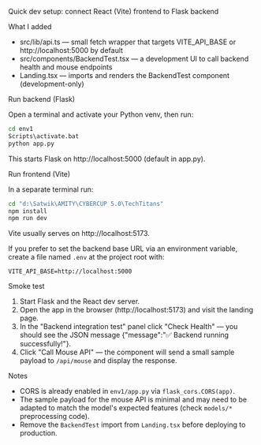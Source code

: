 Quick dev setup: connect React (Vite) frontend to Flask backend

What I added

- src/lib/api.ts — small fetch wrapper that targets VITE_API_BASE or http://localhost:5000 by default
- src/components/BackendTest.tsx — a development UI to call backend health and mouse endpoints
- Landing.tsx — imports and renders the BackendTest component (development-only)

Run backend (Flask)

Open a terminal and activate your Python venv, then run:

```cmd
cd env1
Scripts\activate.bat
python app.py
```

This starts Flask on http://localhost:5000 (default in app.py).

Run frontend (Vite)

In a separate terminal run:

```cmd
cd "d:\Satwik\AMITY\CYBERCUP 5.0\TechTitans"
npm install
npm run dev
```

Vite usually serves on http://localhost:5173.

If you prefer to set the backend base URL via an environment variable, create a file named `.env` at the project root with:

```
VITE_API_BASE=http://localhost:5000
```

Smoke test

1. Start Flask and the React dev server.
2. Open the app in the browser (http://localhost:5173) and visit the landing page.
3. In the "Backend integration test" panel click "Check Health" — you should see the JSON message {"message":"✅ Backend running successfully!"}.
4. Click "Call Mouse API" — the component will send a small sample payload to `/api/mouse` and display the response.

Notes

- CORS is already enabled in `env1/app.py` via `flask_cors.CORS(app)`.
- The sample payload for the mouse API is minimal and may need to be adapted to match the model's expected features (check `models/*` preprocessing code).
- Remove the `BackendTest` import from `Landing.tsx` before deploying to production.
